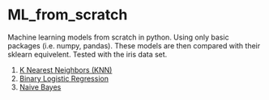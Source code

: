 # ML_from_scratch
Machine learning models from scratch in python. Using only basic packages (i.e. numpy, pandas). These models are then compared with their sklearn equivelent. Tested with the iris data set.

1. [K Nearest Neighbors (KNN)](https://github.com/wardzj08/ML_from_scratch/tree/master/knn)
2. [Binary Logistic Regression](https://github.com/wardzj08/ML_from_scratch/tree/master/binary_logistic_regression)
3. [Naive Bayes](https://github.com/wardzj08/ML_from_scratch/tree/master/naive_bayes)
